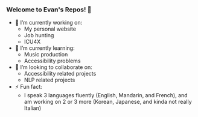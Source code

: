 ### Welcome to Evan's Repos! 👋
- 🔭 I’m currently working on:
    - My personal website 
    - Job hunting
    - ICU4X 
- 🌱 I’m currently learning:
    - Music production
    - Accessibility problems
- 👯 I’m looking to collaborate on:
    - Accessibility related projects
    - NLP related projects
- ⚡ Fun fact:
    - I speak 3 languages fluently (English, Mandarin, and French), and am working on 2 or 3 more (Korean, Japanese, and kinda not really Italian)

